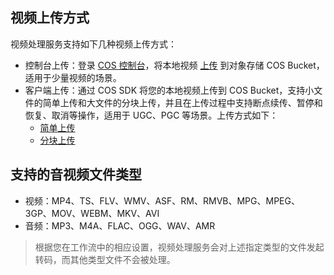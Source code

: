 
## 视频上传方式
视频处理服务支持如下几种视频上传方式：

- 控制台上传：登录 [COS 控制台](https://console.cloud.tencent.com/product/cos)，将本地视频 [上传](https://intl.cloud.tencent.com/document/product/436/13321) 到对象存储 COS Bucket，适用于少量视频的场景。
- 客户端上传：通过 COS SDK 将您的本地视频上传到 COS Bucket，支持小文件的简单上传和大文件的分块上传，并且在上传过程中支持断点续传、暂停和恢复、取消等操作，适用于 UGC、PGC 等场景。上传方式如下：
  - [简单上传](https://intl.cloud.tencent.com/document/product/436/14113)
  - [分块上传](https://intl.cloud.tencent.com/document/product/436/14112)
  
## 支持的音视频文件类型

* 视频：MP4、TS、FLV、WMV、ASF、RM、RMVB、MPG、MPEG、3GP、MOV、WEBM、MKV、AVI
* 音频：MP3、M4A、FLAC、OGG、WAV、AMR

> 根据您在工作流中的相应设置，视频处理服务会对上述指定类型的文件发起转码，而其他类型文件不会被处理。
